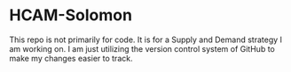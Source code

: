 # HCAM-Solomon
This repo is not primarily for code. It is for a Supply and Demand strategy I am working on. I am just utilizing the version control system of GitHub to make my changes easier to track. 
